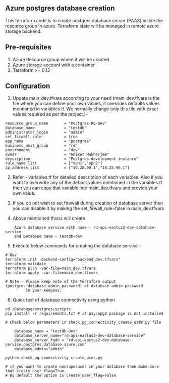 Azure postgres database creation
-----------------------------------------
This terraform code is to create postgres database server (PAAS) inside the resource group in azure. Terraform state will be managed in remote azure storage backend.

Pre-requisites
-------------
1. Azure Resource group where it will be created.
2. Azure storage account with a container 
3. Terraform >= 0.13


Configuration
------------
1. Update main_dev.tfvars according to your need (main_dev.tfvars is the file where you can define your own values, it overrides defaults values mentioned in variables.tf. We normally change only this file with exact values required as per the project.)-
```
resource_group_name       = "Postgres-RG-Dev"
database_name             = "testdb"
administrator_login       = "admin"
set_firwall_rule          = true
app_name                  = "postgres"
business_unit_group       = "rd"
environment               = "dev"
owner                     = "Aniket Mukherjee"
description               = "Postgres development instance"
rule_name_list            = ["vpn1","vpn2"]
ip_address_list           = ["10.28.90.1","10.25.90.1"]

```
2. Refer - variables.tf for detailed description of each variables. Also if you want to overwrite any of the default values mentioned in the variables.tf then you can copy that variable into main_dev.tfvars and provide your own value.

3. If you do not wish to set firewall during creation of database server then you can disable it by making the set_firwall_rule=false in main_dev.tfvars 

4.   Above mentioned tfvars will create 
```
    Azure database service with name - rd-api-eastus2-dev-database-service 
    and Database name - testdb-dev
```
5. Execute below commands for creating the database service -

```
# Dev
terraform init -backend-config="backend_dev.tfvars"
terraform validate
terraform plan -var-file=main_dev.tfvars
terraform apply -var-file=main_dev.tfvars

# Note - Please keep note of the terraform output (postgres_database_admin_password) of database admin password
         in your keepass. 

```

6. Quick test of database connectivity using python

```
cd /Database/postgres/scripts
pip install -r requirements.txt # if psycopg2 package is not installed

# Check below parameters in check_pg_connectivity_create_user.py file

    database_name = "testdb-dev"
    database_server_name="rd-api-eastus2-dev-database-service"
    database_server_fqdn = "rd-api-eastus2-dev-database-service.postgres.database.azure.com"
    database_admin="admin"

python check_pg_connectivity_create_user.py

# if you want to create nonsuperuser in your database then make sure that create_user_flag=True.
# By default the option is create_user_flag=False
```
